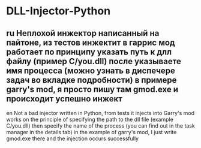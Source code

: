 # DLL-Injector-Python
ru
Неплохой инжектор написанный на пайтоне, из тестов инжектит в гаррис мод
работает по принципу указать путь к длл файлу (пример C/you.dll) после указываете имя процесса (можно узнать в диспечере задач во вкладке подробности) в примере garry's mod, я  просто пишу там gmod.exe и происходит успешно инжект
----------
en
Not a bad injector written in Python, from tests it injects into Garry's mod
works on the principle of specifying the path to the dll file (example C/you.dll) then specify the name of the process (you can find out in the task manager in the details tab) in the example of garry's mod, I just write gmod.exe there and the injection occurs successfully
